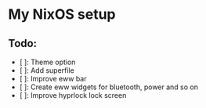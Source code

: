 # My NixOS setup

## Todo:

- [ ]: Theme option
- [ ]: Add superfile
- [ ]: Improve eww bar
- [ ]: Create eww widgets for bluetooth, power and so on
- [ ]: Improve hyprlock lock screen

